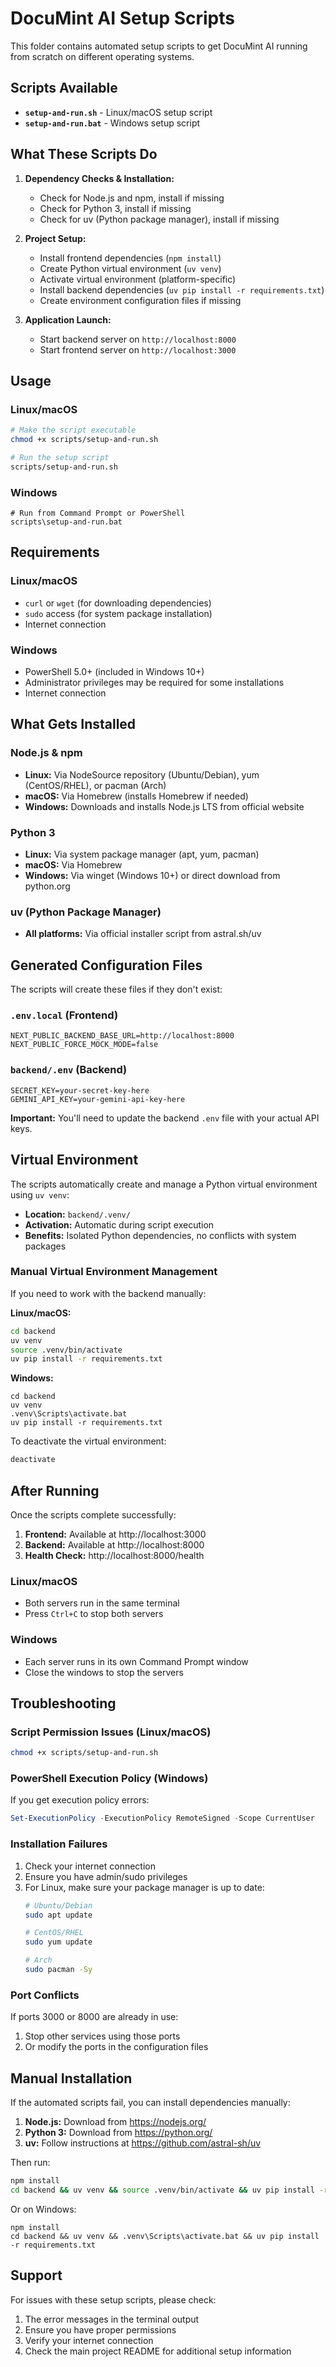 # DocuMint AI Setup Scripts

This folder contains automated setup scripts to get DocuMint AI running from scratch on different operating systems.

## Scripts Available

- **`setup-and-run.sh`** - Linux/macOS setup script
- **`setup-and-run.bat`** - Windows setup script

## What These Scripts Do

1. **Dependency Checks & Installation:**
   - Check for Node.js and npm, install if missing
   - Check for Python 3, install if missing  
   - Check for uv (Python package manager), install if missing

2. **Project Setup:**
   - Install frontend dependencies (`npm install`)
   - Create Python virtual environment (`uv venv`)
   - Activate virtual environment (platform-specific)
   - Install backend dependencies (`uv pip install -r requirements.txt`)
   - Create environment configuration files if missing

3. **Application Launch:**
   - Start backend server on `http://localhost:8000`
   - Start frontend server on `http://localhost:3000`

## Usage

### Linux/macOS

```bash
# Make the script executable
chmod +x scripts/setup-and-run.sh

# Run the setup script
scripts/setup-and-run.sh
```

### Windows

```batch
# Run from Command Prompt or PowerShell
scripts\setup-and-run.bat
```

## Requirements

### Linux/macOS
- `curl` or `wget` (for downloading dependencies)
- `sudo` access (for system package installation)
- Internet connection

### Windows
- PowerShell 5.0+ (included in Windows 10+)
- Administrator privileges may be required for some installations
- Internet connection

## What Gets Installed

### Node.js & npm
- **Linux:** Via NodeSource repository (Ubuntu/Debian), yum (CentOS/RHEL), or pacman (Arch)
- **macOS:** Via Homebrew (installs Homebrew if needed)
- **Windows:** Downloads and installs Node.js LTS from official website

### Python 3
- **Linux:** Via system package manager (apt, yum, pacman)
- **macOS:** Via Homebrew  
- **Windows:** Via winget (Windows 10+) or direct download from python.org

### uv (Python Package Manager)
- **All platforms:** Via official installer script from astral.sh/uv

## Generated Configuration Files

The scripts will create these files if they don't exist:

### `.env.local` (Frontend)
```env
NEXT_PUBLIC_BACKEND_BASE_URL=http://localhost:8000
NEXT_PUBLIC_FORCE_MOCK_MODE=false
```

### `backend/.env` (Backend)
```env
SECRET_KEY=your-secret-key-here
GEMINI_API_KEY=your-gemini-api-key-here
```

**Important:** You'll need to update the backend `.env` file with your actual API keys.

## Virtual Environment

The scripts automatically create and manage a Python virtual environment using `uv venv`:

- **Location:** `backend/.venv/`
- **Activation:** Automatic during script execution
- **Benefits:** Isolated Python dependencies, no conflicts with system packages

### Manual Virtual Environment Management

If you need to work with the backend manually:

**Linux/macOS:**
```bash
cd backend
uv venv
source .venv/bin/activate
uv pip install -r requirements.txt
```

**Windows:**
```batch
cd backend
uv venv
.venv\Scripts\activate.bat
uv pip install -r requirements.txt
```

To deactivate the virtual environment:
```bash
deactivate
```

## After Running

Once the scripts complete successfully:

1. **Frontend:** Available at http://localhost:3000
2. **Backend:** Available at http://localhost:8000
3. **Health Check:** http://localhost:8000/health

### Linux/macOS
- Both servers run in the same terminal
- Press `Ctrl+C` to stop both servers

### Windows  
- Each server runs in its own Command Prompt window
- Close the windows to stop the servers

## Troubleshooting

### Script Permission Issues (Linux/macOS)
```bash
chmod +x scripts/setup-and-run.sh
```

### PowerShell Execution Policy (Windows)
If you get execution policy errors:
```powershell
Set-ExecutionPolicy -ExecutionPolicy RemoteSigned -Scope CurrentUser
```

### Installation Failures
1. Check your internet connection
2. Ensure you have admin/sudo privileges
3. For Linux, make sure your package manager is up to date:
   ```bash
   # Ubuntu/Debian
   sudo apt update
   
   # CentOS/RHEL
   sudo yum update
   
   # Arch
   sudo pacman -Sy
   ```

### Port Conflicts
If ports 3000 or 8000 are already in use:
1. Stop other services using those ports
2. Or modify the ports in the configuration files

## Manual Installation

If the automated scripts fail, you can install dependencies manually:

1. **Node.js:** Download from https://nodejs.org/
2. **Python 3:** Download from https://python.org/
3. **uv:** Follow instructions at https://github.com/astral-sh/uv

Then run:
```bash
npm install
cd backend && uv venv && source .venv/bin/activate && uv pip install -r requirements.txt
```

Or on Windows:
```batch
npm install
cd backend && uv venv && .venv\Scripts\activate.bat && uv pip install -r requirements.txt
```

## Support

For issues with these setup scripts, please check:
1. The error messages in the terminal output
2. Ensure you have proper permissions
3. Verify your internet connection
4. Check the main project README for additional setup information